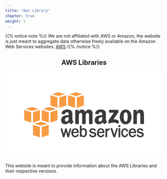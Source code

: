```yaml
---
title: "Aws Library"
chapter: true
weight: 1
---
```


{{% notice note %}}
We are not affiliated with AWS or Amazon, the website is just meant to aggregate data otherwise freely available
on the Amazon Web Services websites: [AWS](https://aws.amazon.com)
{{% /notice %}}

<div style="text-align: center"><h2>AWS Libraries</h2></div>

![EKS](images/amazon-web-services-logo.png)

This website is meant to provide information about the AWS Libraries and their respective versions.
